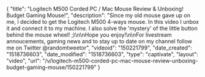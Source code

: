{
    "title": "Logitech M500 Corded PC \/ Mac Mouse Review & Unboxing! Budget Gaming Mouse!",
    "description": "Since my old mouse gave up on me, I decided to get the Logitech M500 4-ways mouse. In this video I unbox it and connect it to my machine. I also solve the 'mystery' of the little button behind the mouse wheel! ;)\n\nHope you enjoy!\n\nFor livestream annoucements, gaming news and to stay up to date on my channel follow me on Twitter @randomtweetor",
    "videoid": "150221799",
    "date_created": "1518736603",
    "date_modified": "1518736603",
    "type": "captivate",
    "layout": "video",
    "url": "\/v\/logitech-m500-corded-pc-mac-mouse-review-unboxing-budget-gaming-mouse\/150221799"
}